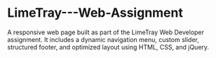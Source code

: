 # LimeTray---Web-Assignment
A responsive web page built as part of the LimeTray Web Developer assignment. It includes a dynamic navigation menu, custom slider, structured footer, and optimized layout using HTML, CSS, and jQuery.

